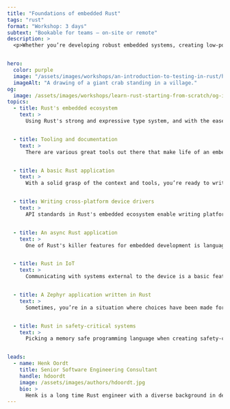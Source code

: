```yaml
---
title: "Foundations of embedded Rust"
tags: "rust"
format: "Workshop: 3 days"
subtext: "Bookable for teams – on-site or remote"
description: >
  <p>Whether you’re developing robust embedded systems, creating low-power, secure IoT products, or taking your device to space, Rust evolves embedded software engineering. In this workshop, you’ll learn to apply your embedded engineering skills to the modern, ergonomic, performant, and memory safe programming language that is Rust. You’ll get acquainted with Rust’s embedded ecosystem, widely used tooling, and work your way from the basics to writing complex, multitasking applications.</p> <p>Furthermore, this workshops covers the current state of art when it comes to using Rust in safety-critical systems with real-time requirements.</p> <p>At the end of this workshop, you will be able to build robust and secure (asynchronous) embedded applications in Rust, write platform-agnostic device drivers, and work with tools and frameworks that are widely used in Rust's embedded ecosystem. On top of that, you know what to consider when it comes to using Rust in safety-critical systems.</p> <p>This workshop is targeted at experienced embedded developers that want to learn embedded development in Rust. Limited knowledge of Rust is assumed, but you are assumed to be proficient in low-level embedded software engineering in C or C++.</p><p>We will work with real hardware during this workshop</p>


hero:
  color: purple
  image: "/assets/images/workshops/an-introduction-to-testing-in-rust/header-background.jpg"
  imageAlt: "A drawing of a giant crab standing in a village."
og:
  image: /assets/images/workshops/learn-rust-starting-from-scratch/og-image.jpg
topics:
  - title: Rust's embedded ecosystem
    text: >
      Using Rust's strong and expressive type system, and with the ease of adding dependencies to your project using Cargo, Rust's library and tooling ecosystem revolves around standard APIs that allow for writing platform-independent code even in bare-metal embedded software development. This part covers the outline of this ecosystem, and draws the context in which the ecosystem lives, covering the <code>core</code> library, and the structure of Peripheral Access Crates and Hardware Abstraction Layers.


  - title: Tooling and documentation
    text: >
      There are various great tools out there that make life of an embedded Rust engineer much easier. This part covers the structure of a typical embedded Rust project, finding and adding dependencies and finding their documentation and usage examples, and optimising your code. Furthermore, you’ll work with <code>probe-rs</code> to load and debug your application and log over RTT and <code>defmt</code>.


  - title: A basic Rust application
    text: >
      With a solid grasp of the context and tools, you’re ready to write your first embedded Rust application. In this part, you’ll learn the Rust way of writing embedded applications, interacting with hardware and configuring interrupts. This part covers the hardships of sharing resources between application code and interrupt handler, how Rust makes those explicit, and how to overcome them in a safe way.


  - title: Writing cross-platform device drivers
    text: >
      API standards in Rust's embedded ecosystem enable writing platform-independent code, and making your device drivers cross-platform is just a matter of adhering to them. This part introduces Rust's trait and generics mechanism, allowing you to write your first sensor driver in Rust that can be used from bare-metal all the way to embedded linux, whatever the hardware platform.


  - title: An async Rust application
    text: >
      One of Rust's killer features for embedded development is language support for asynchronous multitasking, independent of the runtime. This part introduces how Rust transforms async code into state machines that can be executed by executors such as <code>embassy-executor</code>. You’ll learn how a typical <code>embassy</code>-based application is structured, how to interact with hardware in an asynchronous way, and configuring interrupts and background tasks.


  - title: Rust in IoT
    text: >
      Communicating with systems external to the device is a basic feature that is a requirement for almost every embedded system. In this part, you’ll learn how to leverage Rust for setting up robust, re-usable, secure and maintainable communications, sharing code between device and server. You’ll make your device speak MQTT, communicating custom-defined, encrypted messages with a server.


  - title: A Zephyr application written in Rust
    text: >
      Sometimes, you’re in a situation where choices have been made for you. With the rising popularity of Zephyr RTOS you may well find yourself having to write your code as a Zephyr application. In this part, you’ll learn how to write your Zephyr applications in Rust. This part covers the current state of Rust support in Zephyr, and interacting with various OS APIs.


  - title: Rust in safety-critical systems
    text: >
      Picking a memory safe programming language when creating safety-critical systems seems a no-brainer, but with the embedded world still relying heavily on older programming languages, deviating from the standard has implications. This part covers the current state of art when it comes to using Rust to write safety-critical code, and what to consider in doing so. In addition, this part covers writing embedded applications with real-time requirements using the RTIC concurrency framework.


leads:
  - name: Henk Oordt
    title: Senior Software Engineering Consultant
    handle: hdoordt
    image: /assets/images/authors/hdoordt.jpg
    bio: >
      Henk is a long time Rust engineer with a diverse background in developing Rust applications and others the trade, and has been writing embedded Rust since the early days. As a member of Rust's embedded working group, Henk works on creating educational content on embedded Rust, such as Rust's Discovery book.
---
```

